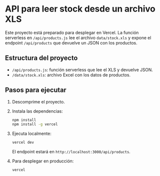 # API para leer stock desde un archivo XLS

Este proyecto está preparado para desplegar en Vercel. La función serverless en `/api/products.js` lee el archivo `data/stock.xls` y expone el endpoint `/api/products` que devuelve un JSON con los productos.

## Estructura del proyecto

- `/api/products.js`: función serverless que lee el XLS y devuelve JSON.
- `/data/stock.xls`: archivo Excel con los datos de productos.

## Pasos para ejecutar

1. Descomprime el proyecto.
2. Instala las dependencias:
   ```bash
   npm install
   npm install -g vercel
   ```
3. Ejecuta localmente:
   ```bash
   vercel dev
   ```
   El endpoint estará en `http://localhost:3000/api/products`.

4. Para desplegar en producción:
   ```bash
   vercel
   ```
